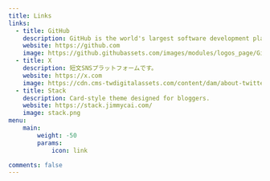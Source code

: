 ```yaml
---
title: Links
links:
  - title: GitHub
    description: GitHub is the world's largest software development platform.
    website: https://github.com
    image: https://github.githubassets.com/images/modules/logos_page/GitHub-Mark.png
  - title: X
    description: 短文SNSプラットフォームです。
    website: https://x.com
    image: https://cdn.cms-twdigitalassets.com/content/dam/about-twitter/x/brand-toolkit/logo-black.png.twimg.2560.png
  - title: Stack
    description: Card-style theme designed for bloggers.
    website: https://stack.jimmycai.com/
    image: stack.png
menu:
    main: 
        weight: -50
        params:
            icon: link

comments: false
---
```

